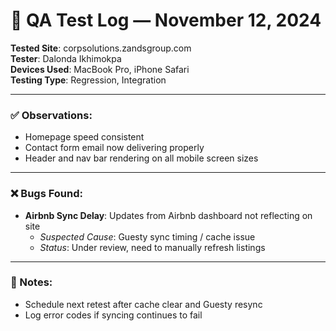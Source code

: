 # 🧪 QA Test Log — November 12, 2024

**Tested Site**: corpsolutions.zandsgroup.com  
**Tester**: Dalonda Ikhimokpa  
**Devices Used**: MacBook Pro, iPhone Safari  
**Testing Type**: Regression, Integration

---

### ✅ Observations:

- Homepage speed consistent  
- Contact form email now delivering properly  
- Header and nav bar rendering on all mobile screen sizes

---

### ❌ Bugs Found:

- **Airbnb Sync Delay**: Updates from Airbnb dashboard not reflecting on site  
  - *Suspected Cause*: Guesty sync timing / cache issue  
  - *Status*: Under review, need to manually refresh listings

---

### 📝 Notes:

- Schedule next retest after cache clear and Guesty resync  
- Log error codes if syncing continues to fail

